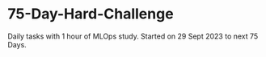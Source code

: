 # 75-Day-Hard-Challenge
Daily tasks with 1 hour of MLOps study. Started on 29 Sept 2023 to next 75 Days.

